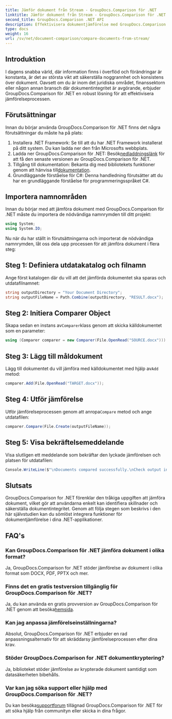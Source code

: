 ```yaml
---
title: Jämför dokument från Stream - GroupDocs.Comparison för .NET
linktitle: Jämför dokument från Stream - GroupDocs.Comparison för .NET
second_title: GroupDocs.Comparison .NET API
description: Effektivisera dokumentjämförelse med GroupDocs.Comparison för .NET. Jämför dokument utan ansträngning och säkerställ noggrannhet mellan filer.
type: docs
weight: 16
url: /sv/net/document-comparison/compare-documents-from-stream/
---
```

## Introduktion
I dagens snabba värld, där information finns i överflöd och förändringar är konstanta, är det av största vikt att säkerställa noggrannhet och konsistens över dokument. Oavsett om du är inom det juridiska området, finanssektorn eller någon annan bransch där dokumentintegritet är avgörande, erbjuder GroupDocs.Comparison för .NET en robust lösning för att effektivisera jämförelseprocessen.
## Förutsättningar
Innan du börjar använda GroupDocs.Comparison för .NET finns det några förutsättningar du måste ha på plats:
1. Installera .NET Framework: Se till att du har .NET Framework installerat på ditt system. Du kan ladda ner den från Microsofts webbplats.
2.  Ladda ner GroupDocs.Comparison för .NET: Besök[nedladdningslänk](https://releases.groupdocs.com/comparison/net/) för att få den senaste versionen av GroupDocs.Comparison för .NET.
3.  Tillgång till dokumentation: Bekanta dig med bibliotekets funktioner genom att hänvisa till[dokumentation](https://reference.groupdocs.com/comparison/net/).
4. Grundläggande förståelse för C#: Denna handledning förutsätter att du har en grundläggande förståelse för programmeringsspråket C#.

## Importera namnområden
Innan du börjar med att jämföra dokument med GroupDocs.Comparison för .NET måste du importera de nödvändiga namnrymden till ditt projekt:
```csharp
using System;
using System.IO;
```
Nu när du har ställt in förutsättningarna och importerat de nödvändiga namnrymden, låt oss dela upp processen för att jämföra dokument i flera steg:
## Steg 1: Definiera utdatakatalog och filnamn
Ange först katalogen där du vill att det jämförda dokumentet ska sparas och utdatafilnamnet:
```csharp
string outputDirectory = "Your Document Directory";
string outputFileName = Path.Combine(outputDirectory, "RESULT.docx");
```
## Steg 2: Initiera Comparer Object
 Skapa sedan en instans av`Comparer`klass genom att skicka källdokumentet som en parameter:
```csharp
using (Comparer comparer = new Comparer(File.OpenRead("SOURCE.docx")))
```
## Steg 3: Lägg till måldokument
 Lägg till dokumentet du vill jämföra med källdokumentet med hjälp av`Add` metod:
```csharp
comparer.Add(File.OpenRead("TARGET.docx"));
```
## Steg 4: Utför jämförelse
 Utför jämförelseprocessen genom att anropa`Compare` metod och ange utdatafilen:
```csharp
comparer.Compare(File.Create(outputFileName));
```
## Steg 5: Visa bekräftelsemeddelande
Visa slutligen ett meddelande som bekräftar den lyckade jämförelsen och platsen för utdatafilen:
```csharp
Console.WriteLine($"\nDocuments compared successfully.\nCheck output in {outputDirectory}.");
```

## Slutsats
GroupDocs.Comparison for .NET förenklar den tråkiga uppgiften att jämföra dokument, vilket gör att användarna enkelt kan identifiera skillnader och säkerställa dokumentintegritet. Genom att följa stegen som beskrivs i den här självstudien kan du sömlöst integrera funktioner för dokumentjämförelse i dina .NET-applikationer.
## FAQ's
### Kan GroupDocs.Comparison för .NET jämföra dokument i olika format?
Ja, GroupDocs.Comparison for .NET stöder jämförelse av dokument i olika format som DOCX, PDF, PPTX och mer.
### Finns det en gratis testversion tillgänglig för GroupDocs.Comparison för .NET?
 Ja, du kan använda en gratis provversion av GroupDocs.Comparison för .NET genom att besöka[hemsida](https://releases.groupdocs.com/).
### Kan jag anpassa jämförelseinställningarna?
Absolut, GroupDocs.Comparison för .NET erbjuder en rad anpassningsalternativ för att skräddarsy jämförelseprocessen efter dina krav.
### Stöder GroupDocs.Comparison for .NET dokumentkryptering?
Ja, biblioteket stöder jämförelse av krypterade dokument samtidigt som datasäkerheten bibehålls.
### Var kan jag söka support eller hjälp med GroupDocs.Comparison för .NET?
 Du kan besöka[supportforum](https://forum.groupdocs.com/c/comparison/12) tillägnad GroupDocs.Comparison för .NET för att söka hjälp från communityn eller skicka in dina frågor.